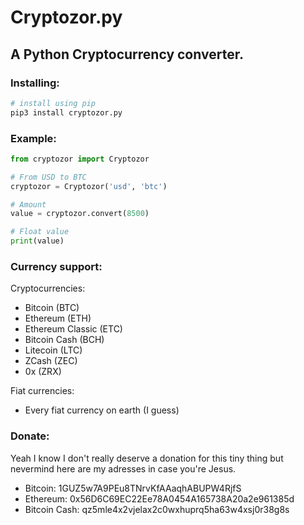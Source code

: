# Cryptozor.py

## A Python Cryptocurrency converter.

### Installing:
``` bash
# install using pip
pip3 install cryptozor.py
```

### Example:
``` python
from cryptozor import Cryptozor

# From USD to BTC
cryptozor = Cryptozor('usd', 'btc')

# Amount
value = cryptozor.convert(8500)

# Float value
print(value) 
```

### Currency support: 

Cryptocurrencies:
* Bitcoin (BTC)
* Ethereum (ETH)
* Ethereum Classic (ETC)
* Bitcoin Cash (BCH)
* Litecoin (LTC)
* ZCash (ZEC)
* 0x (ZRX)

Fiat currencies:
* Every fiat currency on earth (I guess)

### Donate:

Yeah I know I don't really deserve a donation for this tiny thing but nevermind here are my adresses in case you're Jesus.
* Bitcoin: 1GUZ5w7A9PEu8TNrvKfAAaqhABUPW4RjfS
* Ethereum: 0x56D6C69EC22Ee78A0454A165738A20a2e961385d
* Bitcoin Cash: qz5mle4x2vjelax2c0wxhuprq5ha63w4xsj0r38g8s